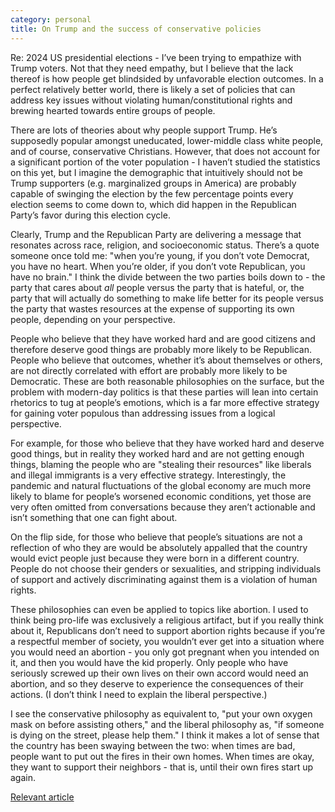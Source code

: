 ```yaml
---
category: personal
title: On Trump and the success of conservative policies
---
```


Re: 2024 US presidential elections - I’ve been trying to empathize with Trump voters. Not that they need empathy, but I believe that the lack thereof is how people get blindsided by unfavorable election outcomes. In a perfect relatively better world, there is likely a set of policies that can address key issues without violating human/constitutional rights and brewing hearted towards entire groups of people.

There are lots of theories about why people support Trump. He’s supposedly popular amongst uneducated, lower-middle class white people, and of course, conservative Christians. However, that does not account for a significant portion of the voter population - I haven’t studied the statistics on this yet, but I imagine the demographic that intuitively should not be Trump supporters (e.g. marginalized groups in America) are probably capable of swinging the election by the few percentage points every election seems to come down to, which did happen in the Republican Party’s favor during this election cycle.

Clearly, Trump and the Republican Party are delivering a message that resonates across race, religion, and socioeconomic status. There’s a quote someone once told me: "when you’re young, if you don’t vote Democrat, you have no heart. When you’re older, if you don’t vote Republican, you have no brain." I think the divide between the two parties boils down to - the party that cares about _all_ people versus the party that is hateful, or, the party that will actually do something to make life better for its people versus the party that wastes resources at the expense of supporting its own people, depending on your perspective. 

People who believe that they have worked hard and are good citizens and therefore deserve good things are probably more likely to be Republican. People who believe that outcomes, whether it’s about themselves or others, are not directly correlated with effort are probably more likely to be Democratic. These are both reasonable philosophies on the surface, but the problem with modern-day politics is that these parties will lean into certain rhetorics to tug at people’s emotions, which is a far more effective strategy for gaining voter populous than addressing issues from a logical perspective.

For example, for those who believe that they have worked hard and deserve good things, but in reality they worked hard and are not getting enough things, blaming the people who are "stealing their resources" like liberals and illegal immigrants is a very effective strategy. Interestingly, the pandemic and natural fluctuations of the global economy are much more likely to blame for people’s worsened economic conditions, yet those are very often omitted from conversations because they aren’t actionable and isn’t something that one can fight about.

On the flip side, for those who believe that people’s situations are not a reflection of who they are would be absolutely appalled that the country would evict people just because they were born in a different country. People do not choose their genders or sexualities, and stripping individuals of support and actively discriminating against them is a violation of human rights.

These philosophies can even be applied to topics like abortion. I used to think being pro-life was exclusively a religious artifact, but if you really think about it, Republicans don’t need to support abortion rights because if you’re a respectful member of society, you wouldn’t ever get into a situation where you would need an abortion - you only got pregnant when you intended on it, and then you would have the kid properly. Only people who have seriously screwed up their own lives on their own accord would need an abortion, and so they deserve to experience the consequences of their actions. (I don’t think I need to explain the liberal perspective.)

I see the conservative philosophy as equivalent to, "put your own oxygen mask on before assisting others," and the liberal philosophy as, "if someone is dying on the street, please help them." I think it makes a lot of sense that the country has been swaying between the two: when times are bad, people want to put out the fires in their own homes. When times are okay, they want to support their neighbors - that is, until their own fires start up again.

[Relevant article](https://time.com/voices-from-democratic-counties-where-trump-won-big/)
